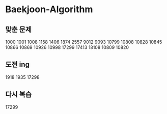 # Baekjoon-Algorithm

## 맞춘 문제
1000 1001 1008 1158 1406 1874 2557 9012 9093 10799 10808 10828 10845 10866 10869 10926 10998 17299 17413 18108 10809 10820

## 도전 ing
1918 1935 17298

## 다시 복습
17299
